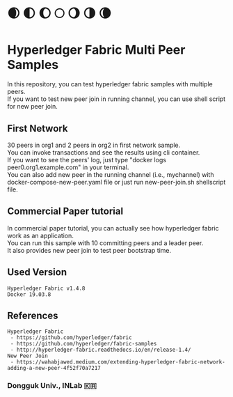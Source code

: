 # 🌒 🌓 🌔 🌕 🌖 🌗 🌘

# Hyperledger Fabric Multi Peer Samples
In this repository, you can test hyperledger fabric samples with multiple peers.   
If you want to test new peer join in running channel, you can use shell script for new peer join.   

## First Network
30 peers in org1 and 2 peers in org2 in first network sample.   
You can invoke transactions and see the results using cli container.   
If you want to see the peers' log, just type "docker logs peer0.org1.example.com" in your terminal.   
You can also add new peer in the running channel (i.e., mychannel) with docker-compose-new-peer.yaml file or just run new-peer-join.sh shellscript file.

## Commercial Paper tutorial
In commercial paper tutorial, you can actually see how hyperledger fabric work as an application.   
You can run this sample with 10 committing peers and a leader peer.     
It also provides new peer join to test peer bootstrap time.

## Used Version
    Hyperledger Fabric v1.4.8
    Docker 19.03.8

## References
    Hyperledger Fabric
     - https://github.com/hyperledger/fabric
     - https://github.com/hyperledger/fabric-samples
     - http://hyperledger-fabric.readthedocs.io/en/release-1.4/
    New Peer Join
     - https://wahabjawed.medium.com/extending-hyperledger-fabric-network-adding-a-new-peer-4f52f70a7217

### Dongguk Univ., INLab 🇰🇷
